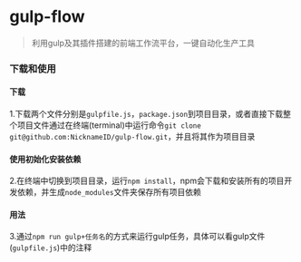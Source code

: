 # gulp-flow
> 利用gulp及其插件搭建的前端工作流平台，一键自动化生产工具
### 下载和使用
#### 下载
1.下载两个文件分别是`gulpfile.js`，`package.json`到项目目录，或者直接下载整个项目文件通过在终端(terminal)中运行命令`git clone git@github.com:NicknameID/gulp-flow.git`，并且将其作为项目目录
#### 使用初始化安装依赖
2.在终端中切换到项目目录，运行`npm install`，npm会下载和安装所有的项目开发依赖，并生成`node_modules`文件夹保存所有项目依赖
#### 用法
3.通过`npm run gulp+任务名`的方式来运行gulp任务，具体可以看gulp文件(`gulpfile.js`)中的注释
